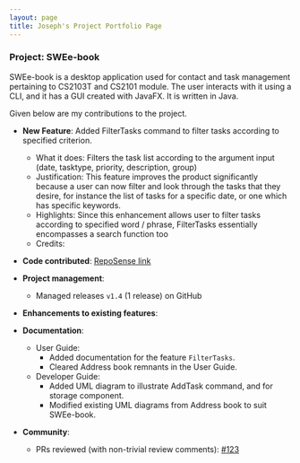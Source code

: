 ```yaml
---
layout: page
title: Joseph's Project Portfolio Page
---
```


### Project: SWEe-book

SWEe-book is a desktop application used for contact and task management pertaining to CS2103T and CS2101 module. The user interacts with it using a CLI, and it has a GUI created with JavaFX. It is written in Java.

Given below are my contributions to the project.

* **New Feature**: Added FilterTasks command to filter tasks according to specified criterion.
    * What it does: Filters the task list according to the argument input (date, tasktype, priority, description, group)
    * Justification: This feature improves the product significantly because a user can now filter and look through the tasks that they desire, for instance the list of tasks for a specific date, or one which has specific keywords.
    * Highlights: Since this enhancement allows user to filter tasks according to specified word / phrase, FilterTasks essentially encompasses a search function too 
    * Credits:

* **Code contributed**: [RepoSense link](https://nus-cs2103-ay2122s1.github.io/tp-dashboard/?search=w12-2&sort=groupTitle&sortWithin=title&timeframe=commit&mergegroup=&groupSelect=groupByRepos&breakdown=true&checkedFileTypes=docs~functional-code~test-code~other&since=2021-09-17&tabOpen=true&tabType=authorship&tabAuthor=simonjulianl&tabRepo=AY2122S1-CS2103T-T15-1%2Ftp%5Bmaster%5D&authorshipIsMergeGroup=false&authorshipFileTypes=docs~functional-code~test-code~other&authorshipIsBinaryFileTypeChecked=false&zFR=false)

* **Project management**:
    * Managed releases `v1.4` (1 release) on GitHub

* **Enhancements to existing features**:
   

* **Documentation**:
    * User Guide:
        * Added documentation for the feature `FilterTasks`.
        * Cleared Address book remnants in the User Guide.
    * Developer Guide:
        * Added UML diagram to illustrate AddTask command, and for storage component.
        * Modified existing UML diagrams from Address book to suit SWEe-book.

* **Community**:
    * PRs reviewed (with non-trivial review comments): [\#123](https://github.com/AY2122S1-CS2103T-W12-2/tp/pull/123)
    
